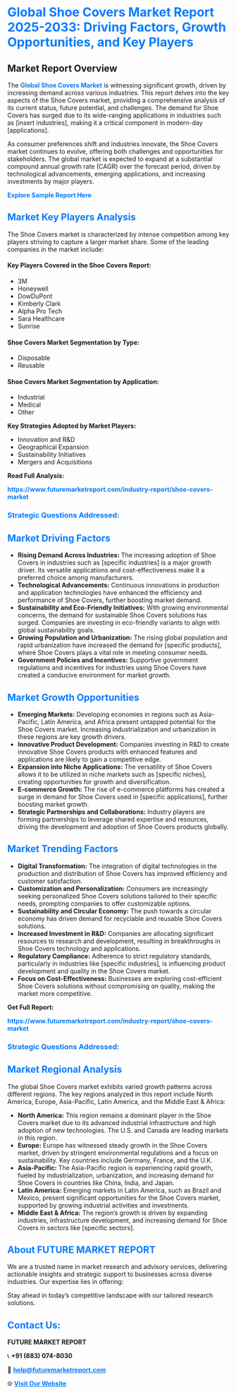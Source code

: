 <h1 style="color: #007BFF;">Global Shoe Covers Market Report 2025-2033: Driving Factors, Growth Opportunities, and Key Players</h1>

<section id="overview">
<h2>Market Report Overview</h2>
<p>The <a href="https://www.futuremarketreport.com/industry-report/shoe-covers-market" style="color: #007BFF; text-decoration: none;"><strong>Global Shoe Covers Market</strong></a> is witnessing significant growth, driven by increasing demand across various industries. This report delves into the key aspects of the Shoe Covers market, providing a comprehensive analysis of its current status, future potential, and challenges. The demand for Shoe Covers has surged due to its wide-ranging applications in industries such as [insert industries], making it a critical component in modern-day [applications].</p>
<p>As consumer preferences shift and industries innovate, the Shoe Covers market continues to evolve, offering both challenges and opportunities for stakeholders. The global market is expected to expand at a substantial compound annual growth rate (CAGR) over the forecast period, driven by technological advancements, emerging applications, and increasing investments by major players.</p>
</section>

<section id="overview">
<p><a href="https://www.futuremarketreport.com/request-sample/reportId=61941" style="color: #007BFF; text-decoration: none;"><strong>Explore Sample Report Here</strong></a></p>
</section>

<section id="key-players">
<h2 style="color: #007BFF;">Market Key Players Analysis</h2>
<p>The Shoe Covers market is characterized by intense competition among key players striving to capture a larger market share. Some of the leading companies in the market include:</p>
<h4>Key Players Covered in the Shoe Covers Report:</h4>
<ul><li>3M</li><li>Honeywell</li><li>DowDuPont</li><li>Kimberly Clark</li><li>Alpha Pro Tech</li><li>Sara Healthcare</li><li>Sunrise</li></ul>
<h4>Shoe Covers Market Segmentation by Type:</h4>
<ul><li>Disposable</li><li>Reusable</li></ul>

<h4>Shoe Covers Market Segmentation by Application:</h4>
<ul><li>Industrial</li><li>Medical</li><li>Other</li></ul>
<p><strong>Key Strategies Adopted by Market Players:</strong></p>
<ul>
<li>Innovation and R&D</li>
<li>Geographical Expansion</li>
<li>Sustainability Initiatives</li>
<li>Mergers and Acquisitions</li>
</ul>
</section>

<section>
<p><strong>Read Full Analysis: </strong></p><a href="https://www.futuremarketreport.com/industry-report/shoe-covers-market" style="color: #007BFF; text-decoration: none;"><strong>https://www.futuremarketreport.com/industry-report/shoe-covers-market</strong></a>
<h3 style="color: #007BFF;">Strategic Questions Addressed:</h3>
</section>

<section id="driving-factors">
<h2 style="color: #007BFF;">Market Driving Factors</h2>
<ul>
<li><strong>Rising Demand Across Industries:</strong> The increasing adoption of Shoe Covers in industries such as [specific industries] is a major growth driver. Its versatile applications and cost-effectiveness make it a preferred choice among manufacturers.</li>
<li><strong>Technological Advancements:</strong> Continuous innovations in production and application technologies have enhanced the efficiency and performance of Shoe Covers, further boosting market demand.</li>
<li><strong>Sustainability and Eco-Friendly Initiatives:</strong> With growing environmental concerns, the demand for sustainable Shoe Covers solutions has surged. Companies are investing in eco-friendly variants to align with global sustainability goals.</li>
<li><strong>Growing Population and Urbanization:</strong> The rising global population and rapid urbanization have increased the demand for [specific products], where Shoe Covers plays a vital role in meeting consumer needs.</li>
<li><strong>Government Policies and Incentives:</strong> Supportive government regulations and incentives for industries using Shoe Covers have created a conducive environment for market growth.</li>
</ul>
</section>

<section id="growth-opportunities">
<h2 style="color: #007BFF;">Market Growth Opportunities</h2>
<ul>
<li><strong>Emerging Markets:</strong> Developing economies in regions such as Asia-Pacific, Latin America, and Africa present untapped potential for the Shoe Covers market. Increasing industrialization and urbanization in these regions are key growth drivers.</li>
<li><strong>Innovative Product Development:</strong> Companies investing in R&D to create innovative Shoe Covers products with enhanced features and applications are likely to gain a competitive edge.</li>
<li><strong>Expansion into Niche Applications:</strong> The versatility of Shoe Covers allows it to be utilized in niche markets such as [specific niches], creating opportunities for growth and diversification.</li>
<li><strong>E-commerce Growth:</strong> The rise of e-commerce platforms has created a surge in demand for Shoe Covers used in [specific applications], further boosting market growth.</li>
<li><strong>Strategic Partnerships and Collaborations:</strong> Industry players are forming partnerships to leverage shared expertise and resources, driving the development and adoption of Shoe Covers products globally.</li>
</ul>
</section>

<section id="trending-factors">
<h2 style="color: #007BFF;">Market Trending Factors</h2>
<ul>
<li><strong>Digital Transformation:</strong> The integration of digital technologies in the production and distribution of Shoe Covers has improved efficiency and customer satisfaction.</li>
<li><strong>Customization and Personalization:</strong> Consumers are increasingly seeking personalized Shoe Covers solutions tailored to their specific needs, prompting companies to offer customizable options.</li>
<li><strong>Sustainability and Circular Economy:</strong> The push towards a circular economy has driven demand for recyclable and reusable Shoe Covers solutions.</li>
<li><strong>Increased Investment in R&D:</strong> Companies are allocating significant resources to research and development, resulting in breakthroughs in Shoe Covers technology and applications.</li>
<li><strong>Regulatory Compliance:</strong> Adherence to strict regulatory standards, particularly in industries like [specific industries], is influencing product development and quality in the Shoe Covers market.</li>
<li><strong>Focus on Cost-Effectiveness:</strong> Businesses are exploring cost-efficient Shoe Covers solutions without compromising on quality, making the market more competitive.</li>
</ul>
</section>

<section>
<p><strong>Get Full Report: </strong></p><a href="https://www.futuremarketreport.com/industry-report/shoe-covers-market" style="color: #007BFF; text-decoration: none;"><strong>https://www.futuremarketreport.com/industry-report/shoe-covers-market</strong></a>
<h3 style="color: #007BFF;">Strategic Questions Addressed:</h3>
</section>


<section id="regional-analysis">
<h2 style="color: #007BFF;">Market Regional Analysis</h2>
<p>The global Shoe Covers market exhibits varied growth patterns across different regions. The key regions analyzed in this report include North America, Europe, Asia-Pacific, Latin America, and the Middle East & Africa:</p>
<ul>
<li><strong>North America:</strong> This region remains a dominant player in the Shoe Covers market due to its advanced industrial infrastructure and high adoption of new technologies. The U.S. and Canada are leading markets in this region.</li>
<li><strong>Europe:</strong> Europe has witnessed steady growth in the Shoe Covers market, driven by stringent environmental regulations and a focus on sustainability. Key countries include Germany, France, and the U.K.</li>
<li><strong>Asia-Pacific:</strong> The Asia-Pacific region is experiencing rapid growth, fueled by industrialization, urbanization, and increasing demand for Shoe Covers in countries like China, India, and Japan.</li>
<li><strong>Latin America:</strong> Emerging markets in Latin America, such as Brazil and Mexico, present significant opportunities for the Shoe Covers market, supported by growing industrial activities and investments.</li>
<li><strong>Middle East & Africa:</strong> The region’s growth is driven by expanding industries, infrastructure development, and increasing demand for Shoe Covers in sectors like [specific sectors].</li>
</ul>
</section>

<footer>
<h2 style="color: #007BFF;">About FUTURE MARKET REPORT</h2>
<p>We are a trusted name in market research and advisory services, delivering actionable insights and strategic support to businesses across diverse industries. Our expertise lies in offering:</p>

<p>Stay ahead in today’s competitive landscape with our tailored research solutions.</p>

<h2 style="color: #007BFF;">Contact Us:</h2>
<p><strong>FUTURE MARKET REPORT</strong></p>
<p>📞 <strong>+91 (883) 074-8030</strong></p>
<p>📧 <strong><a href="mailto:help@futuremarketreport.com" style="color: #007BFF;">help@futuremarketreport.com</a></strong></p>
<p>🌐 <strong><a href="https://www.futuremarketreport.com/" style="color: #007BFF;">Visit Our Website</a></strong></p>
</footer>